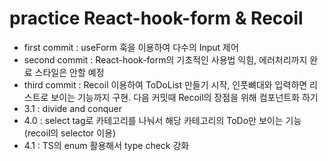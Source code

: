 # practice React-hook-form & Recoil

<ul>
<li>first commit : useForm 훅을 이용하여 다수의 Input 제어</li>
<li>second commit : React-hook-form의 기초적인 사용법 익힘, 에러처리까지 완료 스타일은 안할 예정</li>
<li>third commit : Recoil 이용하여 ToDoList 만들기 시작, 인풋뼈대와 입력하면 리스트로 보이는 기능까지 구현. 다음 커밋때 Recoil의 장점을 위해 컴포넌트화 하기</li>
<li>3.1 : divide and conquer</li>
<li>4.0 : select tag로 카테고리를 나눠서 해당 카테고리의 ToDo만 보이는 기능 (recoil의 selector 이용)</li>
<li>4.1 : TS의 enum 활용해서 type check 강화</li>
</ul>
